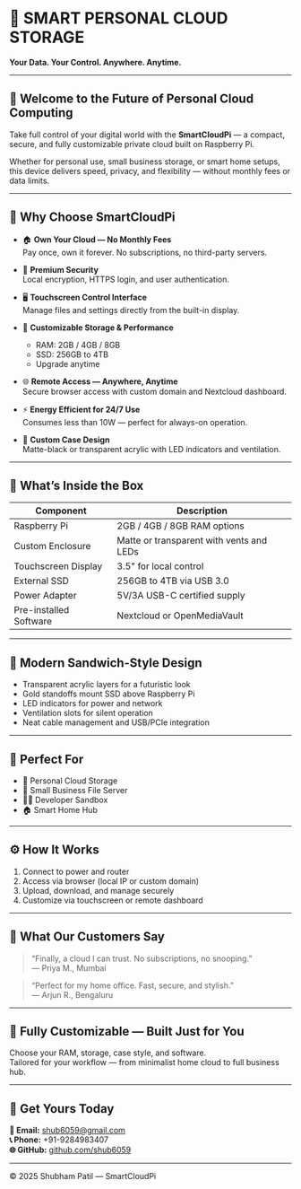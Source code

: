 # 🧠 SMART PERSONAL CLOUD STORAGE  
**Your Data. Your Control. Anywhere. Anytime.**

---

## 🚀 Welcome to the Future of Personal Cloud Computing  
Take full control of your digital world with the **SmartCloudPi** — a compact, secure, and fully customizable private cloud built on Raspberry Pi.

Whether for personal use, small business storage, or smart home setups, this device delivers speed, privacy, and flexibility — without monthly fees or data limits.

---

## 🌟 Why Choose SmartCloudPi

- 🏠 **Own Your Cloud — No Monthly Fees**  
  Pay once, own it forever. No subscriptions, no third-party servers.

- 🔐 **Premium Security**  
  Local encryption, HTTPS login, and user authentication.

- 🖥️ **Touchscreen Control Interface**  
  Manage files and settings directly from the built-in display.

- 💾 **Customizable Storage & Performance**  
  - RAM: 2GB / 4GB / 8GB  
  - SSD: 256GB to 4TB  
  - Upgrade anytime

- 🌐 **Remote Access — Anywhere, Anytime**  
  Secure browser access with custom domain and Nextcloud dashboard.

- ⚡ **Energy Efficient for 24/7 Use**  
  Consumes less than 10W — perfect for always-on operation.

- 🧱 **Custom Case Design**  
  Matte-black or transparent acrylic with LED indicators and ventilation.

---

## 🧩 What’s Inside the Box

| Component              | Description                                      |
|------------------------|--------------------------------------------------|
| Raspberry Pi           | 2GB / 4GB / 8GB RAM options                      |
| Custom Enclosure       | Matte or transparent with vents and LEDs        |
| Touchscreen Display    | 3.5" for local control                           |
| External SSD           | 256GB to 4TB via USB 3.0                         |
| Power Adapter          | 5V/3A USB-C certified supply                     |
| Pre-installed Software | Nextcloud or OpenMediaVault                     |

---

## 🧠 Modern Sandwich-Style Design

- Transparent acrylic layers for a futuristic look  
- Gold standoffs mount SSD above Raspberry Pi  
- LED indicators for power and network  
- Ventilation slots for silent operation  
- Neat cable management and USB/PCIe integration  

---

## 💼 Perfect For

- 📁 Personal Cloud Storage  
- 🏢 Small Business File Server  
- 🧑‍💻 Developer Sandbox  
- 🏠 Smart Home Hub  

---

## ⚙️ How It Works

1. Connect to power and router  
2. Access via browser (local IP or custom domain)  
3. Upload, download, and manage securely  
4. Customize via touchscreen or remote dashboard  

---

## 💬 What Our Customers Say

> “Finally, a cloud I can trust. No subscriptions, no snooping.”  
> — Priya M., Mumbai

> “Perfect for my home office. Fast, secure, and stylish.”  
> — Arjun R., Bengaluru

---

## 🔧 Fully Customizable — Built Just for You

Choose your RAM, storage, case style, and software.  
Tailored for your workflow — from minimalist home cloud to full business hub.

---

## 🛒 Get Yours Today

**📧 Email:** [shub6059@gmail.com](mailto:shub6059@gmail.com)  
**📞 Phone:** +91-9284983407  
**🌐 GitHub:** [github.com/shub6059](https://github.com/shub6059)

---

© 2025 Shubham Patil — SmartCloudPi
